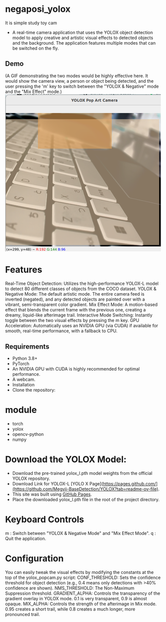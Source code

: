 # negaposi_yolox
It is simple study toy cam

- A real-time camera application that uses the YOLOX object detection model to apply creative and artistic visual effects to detected objects and the background. The application features multiple modes that can be switched on the fly.

## Demo
(A GIF demonstrating the two modes would be highly effective here. It would show the camera view, a person or object being detected, and the user pressing the 'm' key to switch between the "YOLOX & Negative" mode and the "Mix Effect" mode.)
![alt text](sample.png)

# Features
Real-Time Object Detection: Utilizes the high-performance YOLOX-L model to detect 80 different classes of objects from the COCO dataset.
YOLOX & Negative Mode: The default artistic mode. The entire camera feed is inverted (negated), and any detected objects are painted over with a vibrant, semi-transparent color gradient.
Mix Effect Mode: A motion-based effect that blends the current frame with the previous one, creating a dreamy, liquid-like afterimage trail.
Interactive Mode Switching: Instantly toggle between the two visual effects by pressing the m key.
GPU Acceleration: Automatically uses an NVIDIA GPU (via CUDA) if available for smooth, real-time performance, with a fallback to CPU.
## Requirements
- Python 3.8+
- PyTorch
- An NVIDIA GPU with CUDA is highly recommended for optimal performance.
- A webcam.
- Installation
- Clone the repository:

# module
- torch
- yolox
- opencv-python
- numpy

# Download the YOLOX Model:
- Download the pre-trained yolox_l.pth model weights from the official YOLOX repository.
- Download Link for YOLOX-L [YOLO X Page](https://pages.github.com/](https://github.com/Megvii-BaseDetection/YOLOX?tab=readme-ov-file).
- This site was built using [GitHub Pages](https://pages.github.com/).
- Place the downloaded yolox_l.pth file in the root of the project directory.

# Keyboard Controls
m : Switch between "YOLOX & Negative Mode" and "Mix Effect Mode".
q : Quit the application.

# Configuration

You can easily tweak the visual effects by modifying the constants at the top of the yolox_popcam.py script:
CONF_THRESHOLD: Sets the confidence threshold for object detection (e.g., 0.4 means only detections with >40% confidence are shown).
NMS_THRESHOLD: The Non-Maximum Suppression threshold.
GRADIENT_ALPHA: Controls the transparency of the gradient overlay in YOLOX mode. 0.1 is very transparent, 0.9 is almost opaque.
MIX_ALPHA: Controls the strength of the afterimage in Mix mode. 0.95 creates a short trail, while 0.8 creates a much longer, more pronounced trail.

